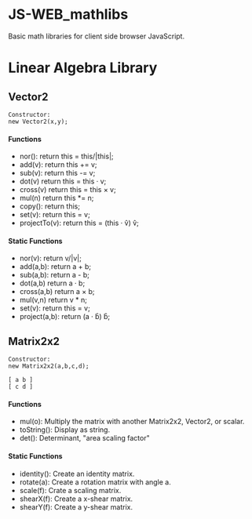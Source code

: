# JS-WEB_mathlibs
Basic math libraries for client side browser JavaScript.

# Linear Algebra Library

## Vector2

```
Constructor:
new Vector2(x,y);
```

#### Functions
- nor(): return this = this/|this|;
- add(v): return this += v;
- sub(v): return this -= v;
- dot(v) return this = this · v;
- cross(v) return this = this × v;
- mul(n) return this *= n;
- copy(): return this;
- set(v):  return this = v;
- projectTo(v): return this = (this · v̂) v̂;
#### Static Functions
- nor(v): return v/|v|;
- add(a,b): return a + b;
- sub(a,b): return a - b;
- dot(a,b) return a · b;
- cross(a,b) return a × b;
- mul(v,n) return v * n;
- set(v):  return this = v;
- project(a,b): return (a · b̂) b̂;

## Matrix2x2
 
```
Constructor:
new Matrix2x2(a,b,c,d);

[ a b ]
[ c d ]
```

#### Functions
- mul(o): Multiply the matrix with another Matrix2x2, Vector2, or scalar.
- toString(): Display as string.
- det(): Determinant, "area scaling factor"
#### Static Functions
- identity(): Create an identity matrix.
- rotate(a): Create a rotation matrix with angle a.
- scale(f): Crate a scaling matrix.
- shearX(f): Create a x-shear matrix.
- shearY(f): Create a y-shear matrix.
